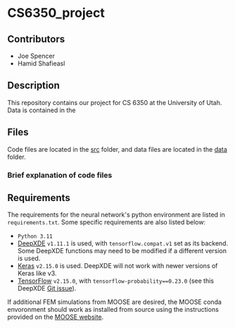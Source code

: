 # CS6350_project

## Contributors
- Joe Spencer
- Hamid Shafieasl

## Description
This repository contains our project for CS 6350 at the University of Utah. Data is contained in the

## Files
Code files are located in the [src](src) folder, and data files are located in the [data](data) folder.
### Brief explanation of code files

## Requirements
The requirements for the neural network's python environment are listed in `requirements.txt`. Some specific requirements are also listed below:
- `Python 3.11`
- [DeepXDE](https://github.com/lululxvi/deepxde) `v1.11.1` is used, with `tensorflow.compat.v1` set as its backend. Some DeepXDE functions may need to be modified if a different version is used.
- [Keras](https://keras.io/) `v2.15.0` is used. DeepXDE will not work with newer versions of Keras like v3.
- [TensorFlow](https://www.tensorflow.org/) `v2.15.0`, with `tensorflow-probability==0.23.0` (see this DeepXDE [Git issue](https://github.com/lululxvi/deepxde/issues/1682)).

If additional FEM simulations from MOOSE are desired, the MOOSE conda envoronment should work as installed from source using the instructions provided on the [MOOSE website](https://mooseframework.inl.gov/getting_started/installation/).
